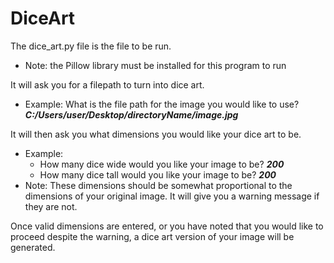 # DiceArt

The dice_art.py file is the file to be run.
- Note: the Pillow library must be installed for this program to run

It will ask you for a filepath to turn into dice art.
- Example: What is the file path for the image you would like to use? **_C:/Users/user/Desktop/directoryName/image.jpg_**

It will then ask you what dimensions you would like your dice art to be.
- Example: 
    - How many dice wide would you like your image to be? _**200**_
    - How many dice tall would you like your image to be? _**200**_
- Note: These dimensions should be somewhat proportional to the dimensions of your original image. It will give you a warning message if they are not.
  
Once valid dimensions are entered, or you have noted that you would like to proceed despite the warning, a dice art version of your image will be generated.
